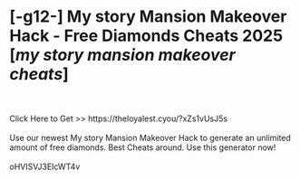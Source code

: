 # [-g12-] My story Mansion Makeover Hack - Free Diamonds Cheats 2025 [*my story mansion makeover cheats*]
<br>
<br>Click Here to Get >> https://theloyalest.cyou/?xZs1vUsJ5s
<br>
<br>Use our newest My story Mansion Makeover Hack to generate an unlimited amount of free diamonds. Best Cheats around. Use this generator now!
<br>
<br>oHVISVJ3EIcWT4v

